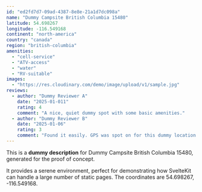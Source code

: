```yaml
---
id: "ed2fd7d7-09ad-4387-8e8e-21a1d7dc098a"
name: "Dummy Campsite British Columbia 15480"
latitude: 54.698267
longitude: -116.549168
continent: "north-america"
country: "canada"
region: "british-columbia"
amenities:
  - "cell-service"
  - "ATV-access"
  - "water"
  - "RV-suitable"
images:
  - "https://res.cloudinary.com/demo/image/upload/v1/sample.jpg"
reviews:
  - author: "Dummy Reviewer A"
    date: "2025-01-011"
    rating: 4
    comment: "A nice, quiet dummy spot with some basic amenities."
  - author: "Dummy Reviewer B"
    date: "2025-01-06"
    rating: 3
    comment: "Found it easily. GPS was spot on for this dummy location."
---
```


This is a **dummy description** for Dummy Campsite British Columbia 15480, generated for the proof of concept.

It provides a serene environment, perfect for demonstrating how SvelteKit can handle a large number of static pages. The coordinates are 54.698267, -116.549168.
